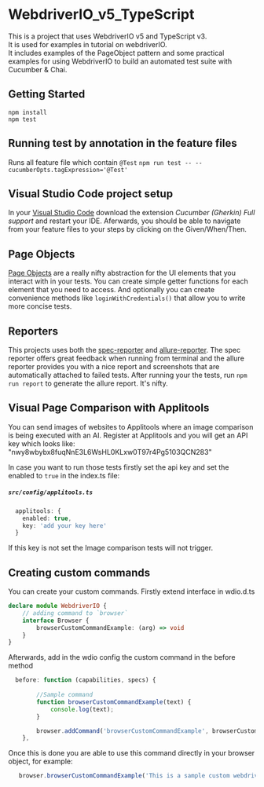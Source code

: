 # WebdriverIO_v5_TypeScript

This is a project that uses WebdriverIO v5 and TypeScript v3.   
It is used for examples in tutorial on webdriverIO.   
It includes examples of the PageObject pattern and some practical examples for using WebdriverIO to build an automated test suite with Cucumber & Chai.

## Getting Started
```
npm install
npm test
```

## Running test by annotation in the feature files

Runs all feature file which contain `@Test`
``npm run test -- --cucumberOpts.tagExpression='@Test'``

## Visual Studio Code project setup
In your [Visual Studio Code](https://code.visualstudio.com/) download the extension *Cucumber (Gherkin) Full support* and restart your IDE. Aferwards, you should be able to navigate from your feature files to your steps by clicking on the Given/When/Then.

## Page Objects

[Page Objects](https://martinfowler.com/bliki/PageObject.html) are a really nifty abstraction for the UI elements that you interact with in your tests. You can create simple getter functions for each element that you need to access. And optionally you can create convenience methods like `loginWithCredentials()` that allow you to write more concise tests. 
 
## Reporters
This projects uses both the [spec-reporter](https://webdriver.io/docs/spec-reporter.html) and [allure-reporter](https://webdriver.io/docs/allure-reporter.html). The spec reporter offers great feedback when running from terminal and the allure reporter provides you with a nice report and screenshots that are automatically attached to failed tests. After running your the tests, run `npm run report` to generate the allure report. It's nifty. 


## Visual Page Comparison with Applitools 
You can send images of websites to Applitools where an image comparison is being executed with an AI.
Register at Applitools and you will get an API key which looks like: "nwy8wbybx8fuqNnE3L6WsHL0KLxw0T97r4Pg5103QCN283"

In case you want to run those tests firstly set the api key and set the enabled to `true` in the index.ts file:
##### `src/config/applitools.ts` 
```typescript
  applitools: {
    enabled: true,
    key: 'add your key here'
  }
```
If this key is not set the Image comparison tests will not trigger.

## Creating custom commands
You can create your custom commands. 
Firstly extend interface in wdio.d.ts

```typescript
declare module WebdriverIO {
    // adding command to `browser`
    interface Browser {
        browserCustomCommandExample: (arg) => void
    }
}
```
Afterwards, add in the wdio config the custom command in the before method 
```typescript
  before: function (capabilities, specs) {
       
        //Sample command
        function browserCustomCommandExample(text) {
            console.log(text);
        }

        browser.addCommand('browserCustomCommandExample', browserCustomCommandExample)
    },
```
Once this is done you are able to use this command directly in your browser object, for example: 
```typescript
   browser.browserCustomCommandExample('This is a sample custom webdriver.io command');
```
